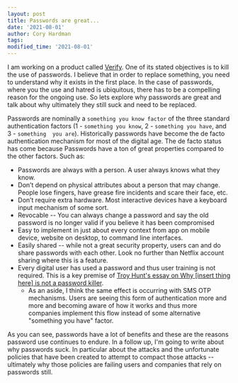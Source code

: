 ```yaml
---
layout: post
title: Passwords are great...
date: '2021-08-01'
author: Cory Hardman
tags: 
modified_time: '2021-08-01'
---
```


I am working on a product called
[Verify](https://www.veritone.com/veritone-verify/). One of its stated
objectives is to kill the use of passwords. I believe that in order to replace
something, you need to understand why it exists in the first place. In the case
of passwords, where you the use and hatred is ubiquitous, there has to be
a compelling reason for the ongoing use. So lets explore why passwords are
great and talk about why ultimately they still suck and need to be replaced.

Passwords are nominally a `something you know factor` of the three standard 
authentication factors (1 - `something you know`, 2 - `something you have`, and 3 - `something 
you are`). Historically passwords have become the de facto authentication mechanism 
for most of the digital age. The de facto status has come because Passwords 
have a ton of great properties compared to the other factors. Such as:

* Passwords are always with a person. A user always knows what they know.
* Don’t depend on physical attributes about a person that may change. People lose fingers, have grease fire incidents and scare their face, etc.
* Don’t require extra hardware. Most interactive devices have a keyboard input mechanism of some sort.
* Revocable -- You can always change a password and say the old password is no longer valid if you believe it has been compromised
* Easy to implement in just about every context from app on mobile device, website on desktop, to command line interfaces. 
* Easily shared -- while not a great security property, users can and do share
    passwords with each other. Look no further than Netflix account sharing where
    this is a feature.
* Every digital user has used a password and thus user training is not
    required. This is a key premise of [Troy Hunt's essay on Why [insert thing
    here] is not a password
    killer](https://www.troyhunt.com/heres-why-insert-thing-here-is-not-a-password-killer/). 
  * As an aside, I think the same effect is occurring with SMS OTP mechanisms.
      Users are seeing this form of authentication more and more and becoming
      aware of how it works and thus more companies implement this flow instead of
      some alternative "something you have" factor.

As you can see, passwords have a lot of benefits and these are the reasons
password use continues to endure. In a follow up, I'm going to write about why
passwords suck. In particular about the attacks and the unfortunate policies
that have been created to attempt to compact those attacks -- ultimately why
those policies are failing users and companies that rely on passwords still.

